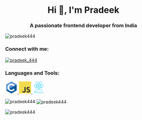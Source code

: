 <h1 align="center">Hi 👋, I'm Pradeek</h1>
<h3 align="center">A passionate frontend developer from India</h3>

<p align="left"> <img src="https://komarev.com/ghpvc/?username=pradeek444&label=Profile%20views&color=0e75b6&style=flat" alt="pradeek444" /> </p>

<h3 align="left">Connect with me:</h3>
<p align="left">

<a href="https://instagram.com/pradeek_444" target="blank"><img align="center" src="https://raw.githubusercontent.com/rahuldkjain/github-profile-readme-generator/master/src/images/icons/Social/instagram.svg" alt="pradeek_444" height="30" width="40" /></a>
</p>

<h3 align="left">Languages and Tools:</h3>
<p align="left"> <a href="https://www.cprogramming.com/" target="_blank" rel="noreferrer"> <img src="https://raw.githubusercontent.com/devicons/devicon/master/icons/c/c-original.svg" alt="c" width="40" height="40"/> </a> <a href="https://developer.mozilla.org/en-US/docs/Web/JavaScript" target="_blank" rel="noreferrer"> <img src="https://raw.githubusercontent.com/devicons/devicon/master/icons/javascript/javascript-original.svg" alt="javascript" width="40" height="40"/> </a> <a href="https://reactjs.org/" target="_blank" rel="noreferrer"> <img src="https://raw.githubusercontent.com/devicons/devicon/master/icons/react/react-original-wordmark.svg" alt="react" width="40" height="40"/> </a> </p>

<p><img align="left" src="https://github-readme-stats.vercel.app/api/top-langs?username=pradeek444&show_icons=true&locale=en&layout=compact" alt="pradeek444" /></p>

<p>&nbsp;<img align="center" src="https://github-readme-stats.vercel.app/api?username=pradeek444&show_icons=true&locale=en" alt="pradeek444" /></p>

<p><img align="center" src="https://github-readme-streak-stats.herokuapp.com/?user=pradeek444&" alt="pradeek444" /></p>

